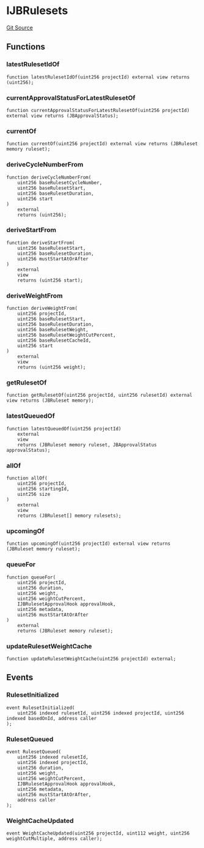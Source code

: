 # IJBRulesets
[Git Source](https://github.com/Bananapus/nana-core/blob/2998dca2fbd2658e2c8791d6dc8348147d69e28e/src/interfaces/IJBRulesets.sol)


## Functions
### latestRulesetIdOf


```solidity
function latestRulesetIdOf(uint256 projectId) external view returns (uint256);
```

### currentApprovalStatusForLatestRulesetOf


```solidity
function currentApprovalStatusForLatestRulesetOf(uint256 projectId) external view returns (JBApprovalStatus);
```

### currentOf


```solidity
function currentOf(uint256 projectId) external view returns (JBRuleset memory ruleset);
```

### deriveCycleNumberFrom


```solidity
function deriveCycleNumberFrom(
    uint256 baseRulesetCycleNumber,
    uint256 baseRulesetStart,
    uint256 baseRulesetDuration,
    uint256 start
)
    external
    returns (uint256);
```

### deriveStartFrom


```solidity
function deriveStartFrom(
    uint256 baseRulesetStart,
    uint256 baseRulesetDuration,
    uint256 mustStartAtOrAfter
)
    external
    view
    returns (uint256 start);
```

### deriveWeightFrom


```solidity
function deriveWeightFrom(
    uint256 projectId,
    uint256 baseRulesetStart,
    uint256 baseRulesetDuration,
    uint256 baseRulesetWeight,
    uint256 baseRulesetWeightCutPercent,
    uint256 baseRulesetCacheId,
    uint256 start
)
    external
    view
    returns (uint256 weight);
```

### getRulesetOf


```solidity
function getRulesetOf(uint256 projectId, uint256 rulesetId) external view returns (JBRuleset memory);
```

### latestQueuedOf


```solidity
function latestQueuedOf(uint256 projectId)
    external
    view
    returns (JBRuleset memory ruleset, JBApprovalStatus approvalStatus);
```

### allOf


```solidity
function allOf(
    uint256 projectId,
    uint256 startingId,
    uint256 size
)
    external
    view
    returns (JBRuleset[] memory rulesets);
```

### upcomingOf


```solidity
function upcomingOf(uint256 projectId) external view returns (JBRuleset memory ruleset);
```

### queueFor


```solidity
function queueFor(
    uint256 projectId,
    uint256 duration,
    uint256 weight,
    uint256 weightCutPercent,
    IJBRulesetApprovalHook approvalHook,
    uint256 metadata,
    uint256 mustStartAtOrAfter
)
    external
    returns (JBRuleset memory ruleset);
```

### updateRulesetWeightCache


```solidity
function updateRulesetWeightCache(uint256 projectId) external;
```

## Events
### RulesetInitialized

```solidity
event RulesetInitialized(
    uint256 indexed rulesetId, uint256 indexed projectId, uint256 indexed basedOnId, address caller
);
```

### RulesetQueued

```solidity
event RulesetQueued(
    uint256 indexed rulesetId,
    uint256 indexed projectId,
    uint256 duration,
    uint256 weight,
    uint256 weightCutPercent,
    IJBRulesetApprovalHook approvalHook,
    uint256 metadata,
    uint256 mustStartAtOrAfter,
    address caller
);
```

### WeightCacheUpdated

```solidity
event WeightCacheUpdated(uint256 projectId, uint112 weight, uint256 weightCutMultiple, address caller);
```

